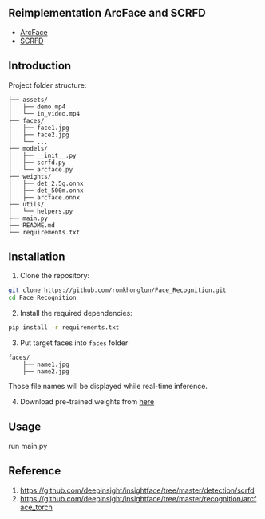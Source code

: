 ## Reimplementation ArcFace and SCRFD
- [ArcFace](https://www.kaggle.com/code/nguynhucng/arcface)
- [SCRFD]()

## Introduction
Project folder structure:

```
├── assets/
│   ├── demo.mp4
│   └── in_video.mp4
├── faces/
│   ├── face1.jpg
│   ├── face2.jpg
│   └── ...
├── models/
│   ├── __init__.py
│   ├── scrfd.py
│   └── arcface.py
├── weights/
│   ├── det_2.5g.onnx
│   ├── det_500m.onnx
│   ├── arcface.onnx
├── utils/
│   └── helpers.py
├── main.py
├── README.md
└── requirements.txt
```

## Installation

1. Clone the repository:

```bash
git clone https://github.com/romkhonglun/Face_Recognition.git
cd Face_Recognition
```

2. Install the required dependencies:

```bash
pip install -r requirements.txt
```
3. Put target faces into `faces` folder

```
faces/
    ├── name1.jpg
    ├── name2.jpg
```

Those file names will be displayed while real-time inference.

4. Download pre-trained weights from [here](https://drive.google.com/drive/folders/1v5r_wdYr1S-lStQelnaKEQb_MYKdNUSz?usp=drive_link)
## Usage

run main.py

## Reference

1. https://github.com/deepinsight/insightface/tree/master/detection/scrfd
2. https://github.com/deepinsight/insightface/tree/master/recognition/arcface_torch
